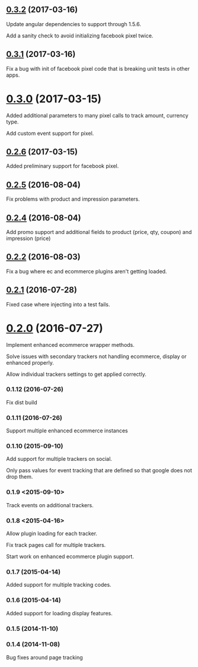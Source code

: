 <a name="0.3.2"></a>
## [0.3.2](https://github.com/laffer1/angular-google-analytics/compare/0.3.1...v0.3.2) (2017-03-16)

Update angular dependencies to support through 1.5.6.

Add a sanity check to avoid initializing facebook pixel twice.

<a name="0.3.1"></a>
## [0.3.1](https://github.com/laffer1/angular-google-analytics/compare/0.3.0...v0.3.1) (2017-03-16)

Fix a bug with init of facebook pixel code that is breaking unit tests in other apps.

<a name="0.3.0"></a>
# [0.3.0](https://github.com/laffer1/angular-google-analytics/compare/0.2.6...v0.3.0) (2017-03-15)

Added additional parameters to many pixel calls to track amount, currency type. 

Add custom event support for pixel.

<a name="0.2.6"></a>
## [0.2.6](https://github.com/laffer1/angular-google-analytics/compare/0.2.5...v0.2.6) (2017-03-15)

Added preliminary support for facebook pixel.

<a name="0.2.5"></a>
## [0.2.5](https://github.com/laffer1/angular-google-analytics/compare/0.2.4...v0.2.5) (2016-08-04)

Fix problems with product and impression parameters.

<a name="0.2.4"></a>
## [0.2.4](https://github.com/laffer1/angular-google-analytics/compare/0.2.3...v0.2.4) (2016-08-04)

Add promo support and additional fields to product (price, qty, coupon) and impression (price)

<a name="0.2.2"></a>
## [0.2.2](https://github.com/laffer1/angular-google-analytics/compare/0.2.1...v0.2.2) (2016-08-03)

Fix a bug where ec and ecommerce plugins aren't getting loaded.

<a name="0.2.1"></a>
## [0.2.1](https://github.com/laffer1/angular-google-analytics/compare/0.2.0...v0.2.1) (2016-07-28)

Fixed case where injecting into a test fails.

<a name="0.2.0"></a>
# [0.2.0](https://github.com/laffer1/angular-google-analytics/compare/0.1.12...v0.2.0) (2016-07-27)

Implement enhanced ecommerce wrapper methods. 

Solve issues with secondary trackers not handling ecommerce, display or enhanced properly.

Allow individual trackers settings to get applied correctly.

<a name="0.1.12"></a>
### 0.1.12 (2016-07-26)

Fix dist build

<a name="0.1.11"></a>
### 0.1.11 (2016-07-26)

Support multiple enhanced ecommerce instances

<a name="0.1.10"></a>
### 0.1.10 (2015-09-10)

Add support for multiple trackers on
social. 

Only pass values for event tracking that are
defined so that google does not drop them.

<a name="0.1.9"></a>
### 0.1.9 <2015-09-10>

Track events on additional trackers.

<a name="0.1.8"></a>
### 0.1.8 <2015-04-16>

Allow plugin loading for each tracker.

Fix track pages call for multiple trackers.

Start work on enhanced ecommerce plugin support.

<a name="0.1.7"></a>
### 0.1.7 (2015-04-14)

Added support for multiple tracking codes.

<a name="0.1.6"></a>
### 0.1.6 (2015-04-14)

Added support for loading display features.

<a name="0.1.5"></a>
### 0.1.5 (2014-11-10)


<a name="0.1.4"></a>
### 0.1.4 (2014-11-08)
Bug fixes around page tracking

